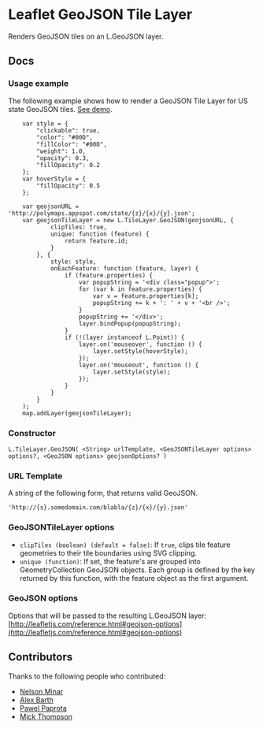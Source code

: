 # Leaflet GeoJSON Tile Layer
Renders GeoJSON tiles on an L.GeoJSON layer.

## Docs

### Usage example
The following example shows how to render a GeoJSON Tile Layer for US state GeoJSON tiles. [See demo](http://bl.ocks.org/glenrobertson/6203331).

        var style = {
            "clickable": true,
            "color": "#00D",
            "fillColor": "#00D",
            "weight": 1.0,
            "opacity": 0.3,
            "fillOpacity": 0.2
        };
        var hoverStyle = {
            "fillOpacity": 0.5
        };

        var geojsonURL = 'http://polymaps.appspot.com/state/{z}/{x}/{y}.json';
        var geojsonTileLayer = new L.TileLayer.GeoJSON(geojsonURL, {
                clipTiles: true,
                unique: function (feature) {
                    return feature.id; 
                }
            }, {
                style: style,
                onEachFeature: function (feature, layer) {
                    if (feature.properties) {
                        var popupString = '<div class="popup">';
                        for (var k in feature.properties) {
                            var v = feature.properties[k];
                            popupString += k + ': ' + v + '<br />';
                        }
                        popupString += '</div>';
                        layer.bindPopup(popupString);
                    }
                    if (!(layer instanceof L.Point)) {
                        layer.on('mouseover', function () {
                            layer.setStyle(hoverStyle);
                        });
                        layer.on('mouseout', function () {
                            layer.setStyle(style);
                        });
                    }
                }
            }
        );
        map.addLayer(geojsonTileLayer);

### Constructor
    L.TileLayer.GeoJSON( <String> urlTemplate, <GeoJSONTileLayer options> options?, <GeoJSON options> geojsonOptions? )

### URL Template
A string of the following form, that returns valid GeoJSON.

    'http://{s}.somedomain.com/blabla/{z}/{x}/{y}.json'

### GeoJSONTileLayer options
* `clipTiles (boolean) (default = false)`: If `true`, clips tile feature geometries to their tile boundaries using SVG clipping.
* `unique (function)`: If set, the feature's are grouped into GeometryCollection GeoJSON objects. Each group is defined by the key returned by this function, with the feature object as the first argument.

### GeoJSON options
Options that will be passed to the resulting L.GeoJSON layer: [http://leafletjs.com/reference.html#geojson-options](http://leafletjs.com/reference.html#geojson-options)


## Contributors
Thanks to the following people who contributed:

* [Nelson Minar](https://github.com/NelsonMinar)
* [Alex Barth](https://github.com/lxbarth)
* [Pawel Paprota](https://github.com/ppawel)
* [Mick Thompson](https://github.com/dthompson)

